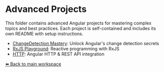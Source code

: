 # Advanced Projects

This folder contains advanced Angular projects for mastering complex topics and best practices. Each project is self-contained and includes its own README with setup instructions.

- [ChangeDetection Mastery](./ChangeDetection): Unlock Angular's change detection secrets
- [RxJS Playground](./RxJs): Reactive programming with RxJS
- [HTTP](./HTTP): Angular HTTP & REST API integration

[⬅️ Back to main workspace](../README.md)
